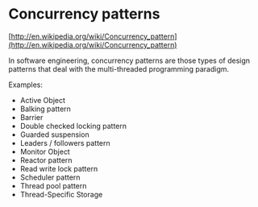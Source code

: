 Concurrency patterns
========================

[http://en.wikipedia.org/wiki/Concurrency_pattern](http://en.wikipedia.org/wiki/Concurrency_pattern)

In software engineering, concurrency patterns are those types of design patterns that deal with the multi-threaded programming paradigm.

Examples:

- Active Object
- Balking pattern
- Barrier
- Double checked locking pattern
- Guarded suspension
- Leaders / followers pattern
- Monitor Object
- Reactor pattern
- Read write lock pattern
- Scheduler pattern
- Thread pool pattern
- Thread-Specific Storage

